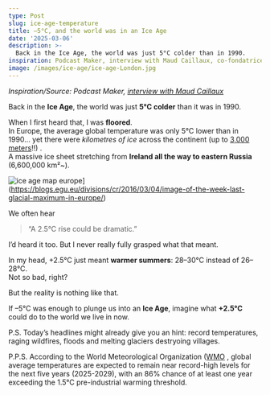 ```yaml
---
type: Post
slug: ice-age-temperature
title: –5°C, and the world was in an Ice Age
date: '2025-03-06'
description: >-
  Back in the Ice Age, the world was just 5°C colder than in 1990.
inspiration: Podcast Maker, interview with Maud Caillaux, co-fondatrice de Green-Got.
image: /images/ice-age/ice-age-London.jpg
---
```


*Inspiration/Source: Podcast Maker, [interview with Maud Caillaux](https://youtu.be/qLQhSgex-UI)*


Back in the **Ice Age**, the world was just **5°C colder** than it was in 1990.  

When I first heard that, I was **floored**.  
In Europe, the average global temperature was only 5°C lower than in 1990… yet there were *kilometres of ice*  across the continent (up to [3,000 meters](https://icemap.no/en/)!!) .  
A massive ice sheet stretching from **Ireland all the way to eastern Russia** (6,600,000 km²~).

![ice age map europe](/images/ice-age/ice-age-map-europe.jpg)](https://blogs.egu.eu/divisions/cr/2016/03/04/image-of-the-week-last-glacial-maximum-in-europe/)  

We often hear

> “A 2.5°C rise could be dramatic.”

I’d heard it too. But I never really fully grasped what that meant.  

In my head, +2.5°C just meant **warmer summers**: 28–30°C instead of 26–28°C.  
Not so bad, right?  

But the reality is nothing like that.  

If –5°C was enough to plunge us into an **Ice Age**, imagine what **+2.5°C** could do to the world we live in now. 


P.S. Today’s headlines might already give you an hint: record temperatures, raging wildfires, floods and melting glaciers destryoing villages.

P.P.S. According to the World Meteorological Organization ([WMO](https://wmo.int/media/news/global-climate-predictions-show-temperatures-expected-remain-or-near-record-levels-coming-5-years) , global average temperatures are expected to remain near record-high levels for the next five years (2025-2029), with an 86% chance of at least one year exceeding the 1.5°C pre-industrial warming threshold.